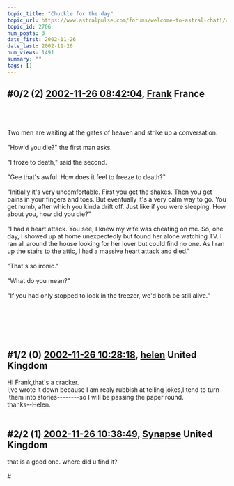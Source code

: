 ```yaml
---
topic_title: "Chuckle for the day"
topic_url: https://www.astralpulse.com/forums/welcome-to-astral-chat!/chuckle-for-the-day
topic_id: 2706
num_posts: 3
date_first: 2002-11-26
date_last: 2002-11-26
num_views: 1491
summary: ""
tags: []
---
```


## \#0/2 (2) [2002-11-26 08:42:04](https://www.astralpulse.com/forums/index.php?msg=118436), [Frank](https://www.astralpulse.com/forums/profile/?u=359) France ##
<section>
<br>
<br>
<br>
Two men are waiting at the gates of heaven and strike up a conversation.
<br>
<br>
"How'd you die?" the first man asks.
<br>
<br>
"I froze to death," said the second.
<br>
<br>
"Gee that's awful. How does it feel to freeze to death?"
<br>
<br>
"Initially it's very uncomfortable. First you get the shakes. Then you get pains in your fingers and toes. But eventually it's a very calm way to go. You get numb, after which you kinda drift off. Just like if you were sleeping. How about you, how did you die?"
<br>
<br>
"I had a heart attack. You see, I knew my wife was cheating on me. So, one day, I showed up at home unexpectedly but found her alone watching TV. I ran all around the house looking for her lover but could find no one. As I ran up the stairs to the attic, I had a massive heart attack and died."
<br>
<br>
"That's so ironic."
<br>
<br>
"What do you mean?"
<br>
<br>
"If you had only stopped to look in the freezer, we'd both be still alive."
<br>
<br>
<br>
<br>
<br>
<br>
</section>

## \#1/2 (0) [2002-11-26 10:28:18](https://www.astralpulse.com/forums/index.php?msg=17605), [helen](https://www.astralpulse.com/forums/profile/?u=1488) United Kingdom ##
<section>
Hi Frank,that's a cracker.
<br>
I,ve wrote it down because I am realy rubbish at telling jokes,I tend to turn  them into stories--------so I will be passing the paper round.
<br>
thanks--Helen.
<br>
<br>
</section>

## \#2/2 (1) [2002-11-26 10:38:49](https://www.astralpulse.com/forums/index.php?msg=17608), [Synapse](https://www.astralpulse.com/forums/profile/?u=1448) United Kingdom ##
<section>
that is a good one. where did u find it?
<br>
<br>
#
<br>
<br>
</section>